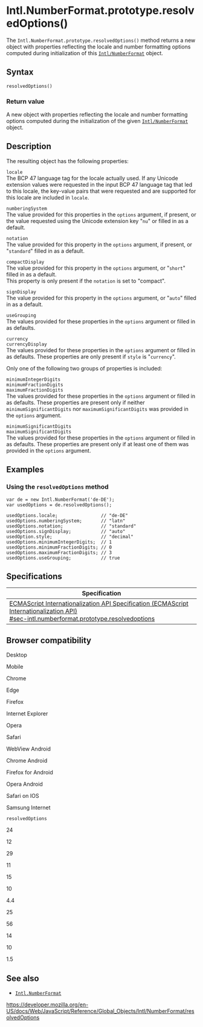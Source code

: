 # Intl.NumberFormat.prototype.resolvedOptions()

The `Intl.NumberFormat.prototype.resolvedOptions()` method returns a new object with properties reflecting the locale and number formatting options computed during initialization of this [`Intl/NumberFormat`](../numberformat) object.

## Syntax

    resolvedOptions()

### Return value

A new object with properties reflecting the locale and number formatting options computed during the initialization of the given [`Intl/NumberFormat`](../numberformat) object.

## Description

The resulting object has the following properties:

`locale`  
The BCP 47 language tag for the locale actually used. If any Unicode extension values were requested in the input BCP 47 language tag that led to this locale, the key-value pairs that were requested and are supported for this locale are included in `locale`.

`numberingSystem`  
The value provided for this properties in the `options` argument, if present, or the value requested using the Unicode extension key "`nu`" or filled in as a default.

`notation`  
The value provided for this property in the `options` argument, if present, or "`standard`" filled in as a default.

`compactDisplay`  
The value provided for this property in the `options` argument, or "`short`" filled in as a default.  
This property is only present if the `notation` is set to "compact".

`signDisplay`  
The value provided for this property in the `options` argument, or "`auto`" filled in as a default.

`useGrouping`  
The values provided for these properties in the `options` argument or filled in as defaults.

`currency`  
`currencyDisplay`  
The values provided for these properties in the `options` argument or filled in as defaults. These properties are only present if `style` is "`currency`".

Only one of the following two groups of properties is included:

`minimumIntegerDigits`  
`minimumFractionDigits`  
`maximumFractionDigits`  
The values provided for these properties in the `options` argument or filled in as defaults. These properties are present only if neither `minimumSignificantDigits` nor `maximumSignificantDigits` was provided in the `options` argument.

`minimumSignificantDigits`  
`maximumSignificantDigits`  
The values provided for these properties in the `options` argument or filled in as defaults. These properties are present only if at least one of them was provided in the `options` argument.

## Examples

### Using the `resolvedOptions` method

    var de = new Intl.NumberFormat('de-DE');
    var usedOptions = de.resolvedOptions();

    usedOptions.locale;                // "de-DE"
    usedOptions.numberingSystem;       // "latn"
    usedOptions.notation;              // "standard"
    usedOptions.signDisplay;           // "auto"
    usedOption.style;                  // "decimal"
    usedOptions.minimumIntegerDigits;  // 1
    usedOptions.minimumFractionDigits; // 0
    usedOptions.maximumFractionDigits; // 3
    usedOptions.useGrouping;           // true

## Specifications

<table><thead><tr class="header"><th>Specification</th></tr></thead><tbody><tr class="odd"><td><a href="https://tc39.es/ecma402/#sec-intl.numberformat.prototype.resolvedoptions">ECMAScript Internationalization API Specification (ECMAScript Internationalization API)<br />
<span class="small">#sec-intl.numberformat.prototype.resolvedoptions</span></a></td></tr></tbody></table>

## Browser compatibility

Desktop

Mobile

Chrome

Edge

Firefox

Internet Explorer

Opera

Safari

WebView Android

Chrome Android

Firefox for Android

Opera Android

Safari on IOS

Samsung Internet

`resolvedOptions`

24

12

29

11

15

10

4.4

25

56

14

10

1.5

## See also

-   [`Intl.NumberFormat`](../numberformat)

<a href="https://developer.mozilla.org/en-US/docs/Web/JavaScript/Reference/Global_Objects/Intl/NumberFormat/resolvedOptions" class="_attribution-link">https://developer.mozilla.org/en-US/docs/Web/JavaScript/Reference/Global_Objects/Intl/NumberFormat/resolvedOptions</a>

